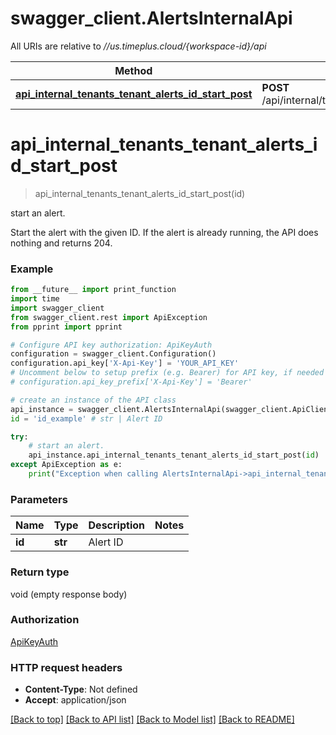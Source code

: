 # swagger_client.AlertsInternalApi

All URIs are relative to *//us.timeplus.cloud/{workspace-id}/api*

Method | HTTP request | Description
------------- | ------------- | -------------
[**api_internal_tenants_tenant_alerts_id_start_post**](AlertsInternalApi.md#api_internal_tenants_tenant_alerts_id_start_post) | **POST** /api/internal/tenants/{tenant}/alerts/{id}/start | start an alert.

# **api_internal_tenants_tenant_alerts_id_start_post**
> api_internal_tenants_tenant_alerts_id_start_post(id)

start an alert.

Start the alert with the given ID. If the alert is already running, the API does nothing and returns 204.

### Example
```python
from __future__ import print_function
import time
import swagger_client
from swagger_client.rest import ApiException
from pprint import pprint

# Configure API key authorization: ApiKeyAuth
configuration = swagger_client.Configuration()
configuration.api_key['X-Api-Key'] = 'YOUR_API_KEY'
# Uncomment below to setup prefix (e.g. Bearer) for API key, if needed
# configuration.api_key_prefix['X-Api-Key'] = 'Bearer'

# create an instance of the API class
api_instance = swagger_client.AlertsInternalApi(swagger_client.ApiClient(configuration))
id = 'id_example' # str | Alert ID

try:
    # start an alert.
    api_instance.api_internal_tenants_tenant_alerts_id_start_post(id)
except ApiException as e:
    print("Exception when calling AlertsInternalApi->api_internal_tenants_tenant_alerts_id_start_post: %s\n" % e)
```

### Parameters

Name | Type | Description  | Notes
------------- | ------------- | ------------- | -------------
 **id** | **str**| Alert ID | 

### Return type

void (empty response body)

### Authorization

[ApiKeyAuth](../README.md#ApiKeyAuth)

### HTTP request headers

 - **Content-Type**: Not defined
 - **Accept**: application/json

[[Back to top]](#) [[Back to API list]](../README.md#documentation-for-api-endpoints) [[Back to Model list]](../README.md#documentation-for-models) [[Back to README]](../README.md)

